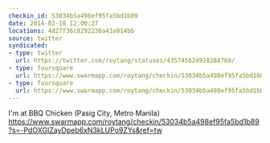 ```yaml
---
checkin_id: 53034b5a498ef95fa5bd1b89
date: 2014-02-18 12:00:27
locations: 4d27f36c8292236a41e814bb
source: twitter
syndicated:
- type: twitter
  url: https://twitter.com/roytang/statuses/435745624928288768/
- type: foursquare
  url: https://www.swarmapp.com/roytang/checkin/53034b5a498ef95fa5bd1b89?s=-PdOXGIZayDpeb6xN3kLUPo9ZYs&ref=tw
- type: foursquare
  url: https://www.swarmapp.com/roytang/checkin/53034b5a498ef95fa5bd1b89?s=-PdOXGIZayDpeb6xN3kLUPo9ZYs&ref=tw
---
```


I'm at BBQ Chicken (Pasig City, Metro Manila) https://www.swarmapp.com/roytang/checkin/53034b5a498ef95fa5bd1b89?s=-PdOXGIZayDpeb6xN3kLUPo9ZYs&ref=tw